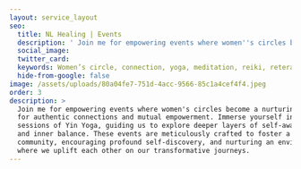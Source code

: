 ```yaml
---
layout: service_layout
seo:
  title: NL Healing | Events
  description: ' Join me for empowering events where women''s circles become a nurturing space for authentic connections and mutual empowerment. Immerse yourself in tranquil sessions of Yin Yoga, guiding us to explore deeper layers of self-awareness and inner balance. These events are meticulously crafted to foster a sense of community, encouraging profound self-discovery, and nurturing an environment where we uplift each other on our transformative journeys.'
  social_image:
  twitter_card:
  keywords: Women’s circle, connection, yoga, meditation, reiki, reterats
  hide-from-google: false
image: /assets/uploads/80a04fe7-751d-4acc-9566-85c1a4cef4f4.jpeg
order: 3
description: >
  Join me for empowering events where women's circles become a nurturing space
  for authentic connections and mutual empowerment. Immerse yourself in tranquil
  sessions of Yin Yoga, guiding us to explore deeper layers of self-awareness
  and inner balance. These events are meticulously crafted to foster a sense of
  community, encouraging profound self-discovery, and nurturing an environment
  where we uplift each other on our transformative journeys.
---
```

